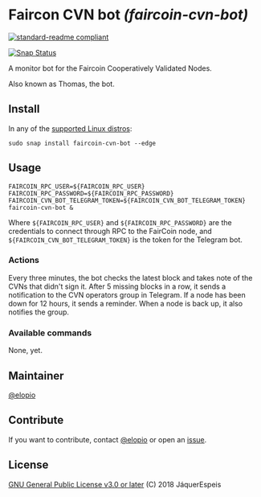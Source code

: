 # Faircon CVN bot _(faircoin-cvn-bot)_

[![standard-readme compliant](https://img.shields.io/badge/readme%20style-standard-brightgreen.svg?style=flat)](https://github.com/RichardLitt/standard-readme)

[![Snap Status](https://build.snapcraft.io/badge/JaquerEspeis/faircoin-cvn-bot.svg)](https://build.snapcraft.io/user/JaquerEspeis/faircoin-cvn-bot)

A monitor bot for the Faircoin Cooperatively Validated Nodes.

Also known as Thomas, the bot.

## Install

In any of the [supported Linux distros](https://snapcraft.io/docs/core/install):

```
sudo snap install faircoin-cvn-bot --edge
```

## Usage

```
FAIRCOIN_RPC_USER=${FAIRCOIN_RPC_USER} FAIRCOIN_RPC_PASSWORD=${FAIRCOIN_RPC_PASSWORD} FAIRCOIN_CVN_BOT_TELEGRAM_TOKEN=${FAIRCOIN_CVN_BOT_TELEGRAM_TOKEN} faircoin-cvn-bot &
```

Where `${FAIRCOIN_RPC_USER}` and `${FAIRCOIN_RPC_PASSWORD}` are the credentials
to connect through RPC to the FairCoin node, and
`${FAIRCOIN_CVN_BOT_TELEGRAM_TOKEN}` is the token for the Telegram bot.

### Actions

Every three minutes, the bot checks the latest block and takes note of the
CVNs that didn't sign it. After 5 missing blocks in a row, it sends a
notification to the CVN operators group in Telegram. If a node has been down
for 12 hours, it sends a reminder. When a node is back up, it also notifies the
group.

### Available commands

None, yet.

## Maintainer

[@elopio](https://github.com/elopio/)

## Contribute

If you want to contribute, contact [@elopio](https://gitlab.com/elopio/) or
open an [issue](https://gitlab.com/jaquerespeis/faircoin-cvn-bot/issues).

## License

[GNU General Public License v3.0 or later](LICENSE) (C) 2018 JáquerEspeis
